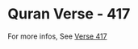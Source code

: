 # Quran Verse - 417 

For more infos, See [Verse 417](https://www.quranbookk.com/quran/search?q=417)